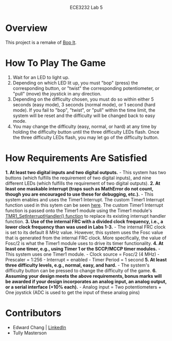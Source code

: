 <p align="center">
    ECE3232 Lab 5
</p>

# Overview
This project is a remake of [Bop It](https://en.wikipedia.org/wiki/Bop_It).

# How To Play The Game
1. Wait for an LED to light up.
2. Depending on which LED lit up, you must "bop" (press) the corresponding button, or "twist" the corresponding potentiometer, or "pull" (move) the joystick in any direction.
3. Depending on the difficulty chosen, you must do so within either 5 seconds (easy mode), 3 seconds (normal mode), or 1 second (hard mode). If you fail to "bop", "twist", or "pull" within the time limit, the system will be reset and the difficulty will be changed back to easy mode.
4. You may change the difficulty (easy, normal, or hard) at any time by holding the difficulty button until the three difficulty LEDs flash. Once the three difficulty LEDs flash, you may let go of the difficulty button.

# How Requirements Are Satisfied
**1. At least two digital inputs and two digital outputs.**
    - This system has two buttons (which fulfills the requirement of two digital inputs), and nine different LEDs (which fulfills the requirement of two digital outputs).
**2. At least one maskable interrupt (traps such as MathError do not count, though you are encouraged to use these for debugging, etc.).**
    - This system enables and uses the Timer1 Interrupt. The custom Timer1 Interrupt function used in this sytem can be seen [here](https://github.com/edwardchang7/ECE3232Lab5/blob/12cfb4f01e3da6e94781947da125da4091cae131/ECE3232Lab5.X/main.c#L209). The custom Timer1 Interrupt function is passed onto the Timer1 module using the Timer1 module's [TMR1_SetInterruptHandler() function](https://github.com/edwardchang7/ECE3232Lab5/blob/2f87466221cae17f1e8918ed7596e499af5d830e/ECE3232Lab5.X/main.c#L221) to replace its existing interrupt handler function.
**3. Use of the internal FRC with a divided clock frequency, i.e., a lower clock frequency than was used in Labs 1-3.**
    - The internal FRC clock is set to its default 8 MHz value. However, this system uses the Fosc value that is generated from the internal FRC clock. More specifically, the value of Fosc/2 is what the Timer1 module uses to drive its timer functionality.
**4. At least one timer, e.g., using Timer 1 or the SCCP/MCCP timer modules.**
    - This system uses one Timer1 module.
        - Clock source = Fosc/2 (4 MHz)
        - Prescaler = 1:256
        - Interrupt = enabled
        - Timer Period = 1 second
**5. At least three difficulty levels, e.g., normal, easy, and hard.**
    - The system's difficulty button can be pressed to change the difficulty of the game.
**6. Assuming your design meets the above requirements, bonus marks will be awarded if your design incorporates an analog input, an analog output, or a serial interface (+10% each).**
    - Analog input = Two potentiometers + One joystick (ADC is used to get the input of these analog pins)

# Contributors
- Edward Chang | [LinkedIn](https://www.linkedin.com/in/edwardwonsukchang/)
- Tully Masterson
